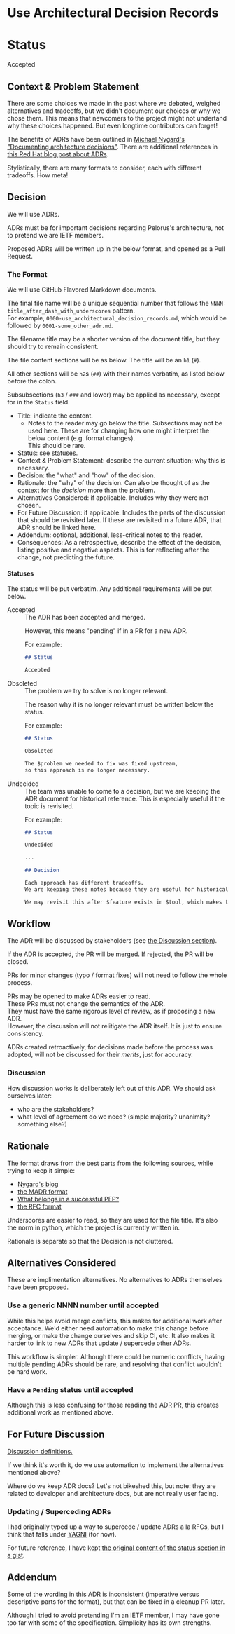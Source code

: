 # Use Architectural Decision Records

# Status

Accepted

## Context & Problem Statement

There are some choices we made in the past where we debated, weighed alternatives and tradeoffs,
but we didn't document our choices or why we chose them.
This means that newcomers to the project might not undertand why these choices happened.
But even longtime contributors can forget!

The benefits of ADRs have been outlined in [Michael Nygard's "Documenting architecture decisions"][nygard-blog].
There are additional references in [this Red Hat blog post about ADRs](https://www.redhat.com/architect/architecture-decision-records).

Stylistically, there are many formats to consider, each with different tradeoffs. How meta!

## Decision

We will use ADRs. 

ADRs must be for important decisions regarding Pelorus's architecture, not to pretend we are IETF members.

Proposed ADRs will be written up in the below format, and opened as a Pull Request.

### The Format

We will use GitHub Flavored Markdown documents.

The final file name will be a unique sequential number that follows the `NNNN-title_after_dash_with_underscores` pattern.  
For example, `0000-use_architectural_decision_records.md`, which would be followed by `0001-some_other_adr.md`.  

The filename title may be a shorter version of the document title,
but they should try to remain consistent.

The file content sections will be as below.
The title will be an `h1` (`#`).

All other sections will be `h2`s (`##`) with their names verbatim,
as listed below before the colon.

Subsubsections (`h3` / `###` and lower) may be applied
as necessary, except for in the `Status` field.

- Title: indicate the content.
  - Notes to the reader may go below the title.
    Subsections may not be used here.
    These are for changing how one might interpret the below content (e.g. format changes).  
    This should be rare.
- Status: see [statuses](####statuses).
- Context & Problem Statement: describe the current situation; why this is necessary.
- Decision: the "what" and "how" of the decision.
- Rationale: the "why" of the decision. Can also be thought of as the context for the _decision_ more than the problem.
- Alternatives Considered: if applicable. Includes why they were not chosen.
- For Future Discussion: if applicable. Includes the parts of the discussion that should be revisited later. If these are revisited in a future ADR, that ADR should be linked here.
- Addendum: optional, additional, less-critical notes to the reader.
- Consequences: As a retrospective, describe the effect of the decision, listing positive and negative aspects. This is for reflecting after the change, not predicting the future.


#### Statuses

The status will be put verbatim. Any additional requirements will be put below.

<dl>

<dt>Accepted</dt>
<dd>
The ADR has been accepted and merged.

However, this means "pending" if in a PR for a new ADR.

For example:
```markdown
## Status

Accepted
```
</dd>

<dt>Obsoleted</dt>
<dd>
The problem we try to solve is no longer relevant.

The reason why it is no longer relevant must be written below the status.

For example:
```markdown
## Status

Obsoleted

The $problem we needed to fix was fixed upstream,
so this approach is no longer necessary.
```
</dd>

<dt>Undecided</dt>
<dd>
The team was unable to come to a decision,
but we are keeping the ADR document for historical reference.
This is especially useful if the topic is revisited.

For example:
```markdown
## Status

Undecided

...

## Decision

Each approach has different tradeoffs.
We are keeping these notes because they are useful for historical reference.

We may revisit this after $feature exists in $tool, which makes the decision easier.
```
</dd>

</dl>

## Workflow

The ADR will be discussed by stakeholders (see [the Discussion section](#discussion)).

If the ADR is accepted, the PR will be merged. If rejected, the PR will be closed.

PRs for minor changes (typo / format fixes) will not need to follow the whole process.

PRs may be opened to make ADRs easier to read.  
These PRs must not change the semantics of the ADR.  
They must have the same rigorous level of review, as if proposing a new ADR.  
However, the discussion will not relitigate the ADR itself.  It is just to ensure consistency.

ADRs created retroactively, for decisions made before the process was adopted,
will not be discussed for their _merits_, just for accuracy.

### Discussion

How discussion works is deliberately left out of this ADR. We should ask ourselves later:
- who are the stakeholders?
- what level of agreement do we need? (simple majority? unanimity? something else?)

## Rationale

The format draws from the best parts from the following sources, while trying to keep it simple:
- [Nygard's blog][nygard-blog]
- [the MADR format](https://adr.github.io/madr/)
- [What belongs in a successful PEP?](https://peps.python.org/pep-0001/#what-belongs-in-a-successful-pep)
- [the RFC format](https://www.ietf.org/blog/how-read-rfc/)

Underscores are easier to read, so they are used for the file title. It's also the norm in python, which the project is currently written in.

Rationale is separate so that the Decision is not cluttered.

## Alternatives Considered

These are implimentation alternatives. No alternatives to ADRs themselves have been proposed.

### Use a generic NNNN number until accepted

While this helps avoid merge conflicts, this makes for additional work after acceptance.
We'd either need automation to make this change before merging, or make the change ourselves and skip CI, etc.
It also makes it harder to link to new ADRs that update / supercede other ADRs.

This workflow is simpler. Although there could be numeric conflicts, having multiple pending ADRs should be rare,
and resolving that conflict wouldn't be hard work.

### Have a `Pending` status until accepted

Although this is less confusing for those reading the ADR PR,
this creates additional work as mentioned above.

## For Future Discussion

[Discussion definitions.](#discussion)

If we think it's worth it, do we use automation to implement the alternatives mentioned above?

Where do we keep ADR docs?
Let's not bikeshed this, but note: they are related to developer and architecture docs, but are not really user facing.

### Updating / Superceding ADRs

I had originally typed up a way to supercede / update ADRs a la RFCs,
but I think that falls under <abbr title="You Ain't Gonna Need It">YAGNI</abbr> (for now).

For future reference, I have kept [the original content of the status section in a gist](https://gist.github.com/KevinMGranger/15a421eda7a6f672c5a8ea11267e8c12).

## Addendum

Some of the wording in this ADR is inconsistent (imperative versus descriptive parts for the format), but that can be fixed in a cleanup PR later.

Although I tried to avoid pretending I'm an IETF member, I may have gone too far with some of the specification. Simplicity has its own strengths.


[nygard-blog]: https://cognitect.com/blog/2011/11/15/documenting-architecture-decisions